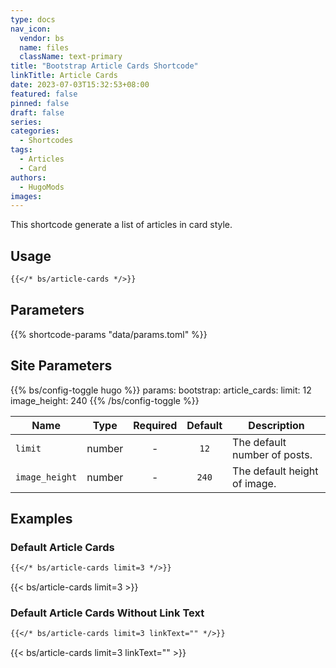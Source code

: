 ```yaml
---
type: docs
nav_icon:
  vendor: bs
  name: files
  className: text-primary
title: "Bootstrap Article Cards Shortcode"
linkTitle: Article Cards
date: 2023-07-03T15:32:53+08:00
featured: false
pinned: false
draft: false
series:
categories:
  - Shortcodes
tags:
  - Articles
  - Card
authors:
  - HugoMods
images:
---
```


This shortcode generate a list of articles in card style.

<!--more-->

## Usage

```markdown
{{</* bs/article-cards */>}}
```

## Parameters

{{% shortcode-params "data/params.toml" %}}

## Site Parameters

{{% bs/config-toggle hugo %}}
params:
  bootstrap:
    article_cards:
      limit: 12
      image_height: 240
{{% /bs/config-toggle %}}

| Name | Type | Required | Default | Description |
| ---- | ---- | :------: | :-----: | ----------- |
| `limit` | number | - | `12` | The default number of posts. |
| `image_height` | number | - | `240` | The default height of image. |

## Examples

### Default Article Cards

```markdown
{{</* bs/article-cards limit=3 */>}}
```

{{< bs/article-cards limit=3 >}}

### Default Article Cards Without Link Text

```markdown
{{</* bs/article-cards limit=3 linkText="" */>}}
```

{{< bs/article-cards limit=3 linkText="" >}}
